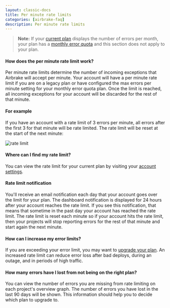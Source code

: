 ```yaml
---
layout: classic-docs
title: Per minute rate limits
categories: [airbrake-faq]
description: Per minute rate limits
---
```


> **Note:** If your [current plan](https://airbrake.io/account/error-quota)
> displays the number of errors per month, your plan has a [monthly error
> quota](/docs/airbrake-faq/monthly-error-quota/) and this section does not
> apply to your plan.

#### How does the per minute rate limit work?
Per minute rate limits determine the number of incoming exceptions that Airbrake
will accept per minute. Your account will have a per minute rate limit if you
are on a legacy plan or have configured the max errors per minute setting for
your monthly error quota plan. Once the limit is reached, all incoming
exceptions for your account will be discarded for the rest of that minute.

#### For example

If you have an account with a rate limit of 3 errors per minute, all errors
after the first 3 for that minute will be rate limited. The rate limit will be
reset at the start of the next minute:

![rate limit](/docs/assets/img/docs/airbrake/rate_limit.png)

#### Where can I find my rate limit?
You can view the rate limit for your current plan by visiting your [account
settings](https://airbrake.io/account/error-quota).

#### Rate limit notification
You'll receive an email notification each day that your account goes over the
limit for your plan. The dashboard notification is displayed for 24 hours after
your account reaches the rate limit. If you see this notification, that means
that sometime in the past day your account has reached the rate limit. The rate
limit is reset each minute so if your account hits the rate limit, then your
projects will stop reporting errors for the rest of that minute and start again
the next minute.

#### How can I increase my error limits?
If you are exceeding your error limit, you may want to [upgrade your
plan](https://airbrake.io/account/plan/edit). An increased rate limit can reduce
error loss after bad deploys, during an outage, and in periods of high traffic.

#### How many errors have I lost from not being on the right plan?
You can view the number of errors you are missing from rate limiting on each
project's overview graph. The number of errors you have lost in the last 90
days will be shown. This information should help you to decide which plan to
upgrade to.
